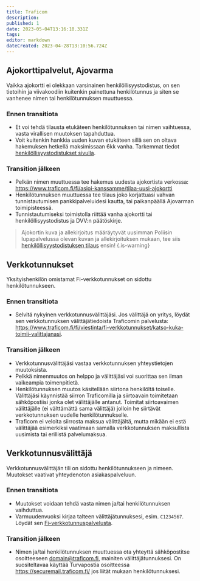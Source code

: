 ```yaml
---
title: Traficom
description: 
published: 1
date: 2023-05-04T13:16:10.331Z
tags: 
editor: markdown
dateCreated: 2023-04-28T13:10:56.724Z
---
```


## Ajokorttipalvelut, Ajovarma
Vaikka ajokortti ei olekkaan varsinainen henkilöllisyystodistus, on sen tietoihin ja viivakoodiin kuitenkin painettuna henkilötunnus ja siten se vanhenee nimen tai henkilötunnuksen muuttuessa.

### Ennen transitiota
- Et voi tehdä tilausta etukäteen henkilötunnuksen tai nimen vaihtuessa, vasta virallisen muutoksen tapahduttua.
- Voit kuitenkin hankkia uuden kuvan etukäteen sillä sen on oltava hakemuksen hetkellä maksimissaan 6kk vanha. Tarkemmat tiedot [henkilöllisyystodistukset sivulla](/byrokratia/poliisi/henkkarit).

### Transition jälkeen
- Pelkän nimen muuttuessa tee hakemus uudesta ajokortista verkossa: https://www.traficom.fi/fi/asioi-kanssamme/tilaa-uusi-ajokortti
- Henkilötunnuksen muuttuessa tee tilaus joko korjattuasi vahvan tunnistautumisen pankkipalveluidesi kautta, tai paikanpäällä Ajovarman toimipisteessä.
- Tunnistautumiseksi toimistolla riittää vanha ajokortti tai henkilöllisyystodistus ja DVV:n päätöskirje.

> Ajokortin kuva ja allekirjoitus määräytyvät uusimman Poliisin lupapalvelussa olevan kuvan ja allekirjoituksen mukaan, tee siis [henkilöllisyystodistuksen tilaus](/byrokratia/poliisi/henkkarit) ensin!
{.is-warning}

## Verkkotunnukset
Yksityishenkilön omistamat Fi-verkkotunnukset on sidottu henkilötunnukseen.

### Ennen transitiota
- Selvitä nykyinen verkkotunnusvälittäjäsi. Jos välittäjä on yritys, löydät sen verkkotunnuksen välittäjätiedoista Traficomin palvelusta: https://www.traficom.fi/fi/viestinta/fi-verkkotunnukset/katso-kuka-toimii-valittajanasi.

### Transition jälkeen
- Verkkotunnusvälittäjäsi vastaa verkkotunnuksen yhteystietojen muutoksista.
- Pelkkä nimenmuutos on helppo ja välittäjäsi voi suorittaa sen ilman vaikeampia toimenpitietä.
- Henkilötunnuksen muutos käsitellään siirtona henkilöltä toiselle. Välittäjäsi käynnistää siirron Traficomilla ja siirtoavain toimitetaan sähköpostiisi jonka olet välittäjälle antanut. Toimitat siirtoavaimen välittäjälle (ei välttämättä sama välittäjä) jolloin he siirtävät verkkotunnuksen uudelle henkilötunnukselle.
- Traficom ei veloita siirrosta maksua välittäjältä, mutta mikään ei estä välittäjää esimerkiksi vaatimaan samalla verkkotunnuksen maksullista uusimista tai erillistä palvelumaksua.

## Verkkotunnusvälittäjä
Verkkotunnusvälittäjän tili on sidottu henkilötunnukseen ja nimeen. Muutokset vaativat yhteydenoton asiakaspalveluun.

### Ennen transitiota
- Muutokset voidaan tehdä vasta nimen ja/tai henkilötunnuksen vaihduttua.
- Varmuudenvuoksi kirjaa talteen välittäjätunnuksesi, esim. `C1234567`. Löydät sen [Fi-verkkotunnuspalvelusta](https://login.domain.fi/).

### Transition jälkeen
- Nimen ja/tai henkilötunnuksen muuttuessa ota yhteyttä sähköpostitse osoitteeseen domain@traficom.fi, mainiten välittäjätunnuksesi. On suositeltavaa käyttää Turvapostia osoitteessa https://securemail.traficom.fi/ jos liität mukaan henkilötunnuksesi.